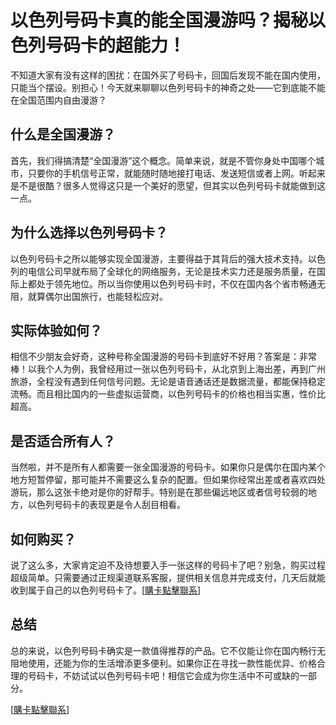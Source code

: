 # 以色列号码卡真的能全国漫游吗？揭秘以色列号码卡的超能力！

不知道大家有没有这样的困扰：在国外买了号码卡，回国后发现不能在国内使用，只能当个摆设。别担心！今天就来聊聊以色列号码卡的神奇之处——它到底能不能在全国范围内自由漫游？

## 什么是全国漫游？

首先，我们得搞清楚“全国漫游”这个概念。简单来说，就是不管你身处中国哪个城市，只要你的手机信号正常，就能随时随地接打电话、发送短信或者上网。听起来是不是很酷？很多人觉得这只是一个美好的愿望，但其实以色列号码卡就能做到这一点。

## 为什么选择以色列号码卡？

以色列号码卡之所以能够实现全国漫游，主要得益于其背后的强大技术支持。以色列的电信公司早就布局了全球化的网络服务，无论是技术实力还是服务质量，在国际上都处于领先地位。所以当你使用以色列号码卡时，不仅在国内各个省市畅通无阻，就算偶尔出国旅行，也能轻松应对。

## 实际体验如何？

相信不少朋友会好奇，这种号称全国漫游的号码卡到底好不好用？答案是：非常棒！以我个人为例，我曾经用过一张以色列号码卡，从北京到上海出差，再到广州旅游，全程没有遇到任何信号问题。无论是语音通话还是数据流量，都能保持稳定流畅。而且相比国内的一些虚拟运营商，以色列号码卡的价格也相当实惠，性价比超高。

## 是否适合所有人？

当然啦，并不是所有人都需要一张全国漫游的号码卡。如果你只是偶尔在国内某个地方短暂停留，那可能并不需要这么复杂的配置。但如果你经常出差或者喜欢四处游玩，那么这张卡绝对是你的好帮手。特别是在那些偏远地区或者信号较弱的地方，以色列号码卡的表现更是令人刮目相看。

## 如何购买？

说了这么多，大家肯定迫不及待想要入手一张这样的号码卡了吧？别急，购买过程超级简单。只需要通过正规渠道联系客服，提供相关信息并完成支付，几天后就能收到属于自己的以色列号码卡了。[[購卡點擊聯系](https://t.me/s/esim1088)]

## 总结

总的来说，以色列号码卡确实是一款值得推荐的产品。它不仅能让你在国内畅行无阻地使用，还能为你的生活增添更多便利。如果你正在寻找一款性能优异、价格合理的号码卡，不妨试试以色列号码卡吧！相信它会成为你生活中不可或缺的一部分。

[[購卡點擊聯系](https://t.me/s/esim1088)]